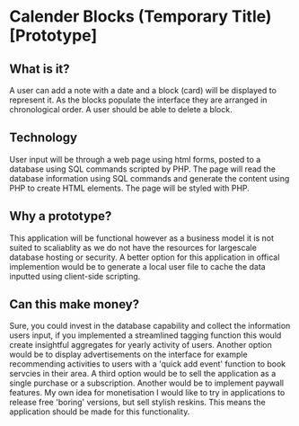 # Calender Blocks (Temporary Title) [Prototype]

## What is it?
A user can add a note with a date and a block (card) will be displayed to represent it. As the blocks populate the interface they are arranged in chronological order. A user should be able to delete a block.

## Technology
User input will be through a web page using html forms, posted to a database using SQL commands scripted by PHP. The page will read the database information using SQL commands and generate the content using PHP to create HTML elements. The page will be styled with PHP.

## Why a prototype?
This application will be functional however as a business model it is not suited to scaliablity as we do not have the resources for largescale database hosting or security. A better option for this application in offical implemention would be to generate a local user file to cache the data inputted using client-side scripting.

## Can this make money?
Sure, you could invest in the database capability and collect the information users input, if you implemented a streamlined tagging function this would create insightful aggregates for yearly activity of users. Another option would be to display advertisements on the interface for example recommending activities to users with a 'quick add event' function to book servcies in their area. A third option would be to sell the application as a single purchase or a subscription. Another would be to implement paywall features. My own idea for monetisation I would like to try in applications to release free 'boring' versions, but sell stylish reskins. This means the application should be made for this functionality.